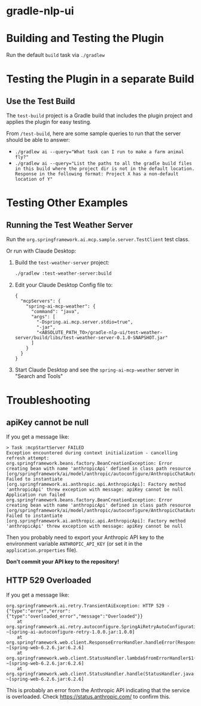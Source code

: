 # gradle-nlp-ui

# Building and Testing the Plugin

Run the default `build` task via `./gradlew`

# Testing the Plugin in a separate Build

## Use the Test Build
The `test-build` project is a Gradle build that includes the plugin project and applies the plugin for easy testing.

From `/test-build`, here are some sample queries to run that the server should be able to answer:
- `./gradlew ai --query="What task can I run to make a farm animal fly?"`
- `./gradlew ai --query="List the paths to all the gradle build files in this build where the project dir is not in the default location.  Response in the following format: Project X has a non-default location of Y"`


# Testing Other Examples

## Running the Test Weather Server
Run the `org.springframework.ai.mcp.sample.server.TestClient` test class.

Or run with Claude Desktop:

1. Build the `test-weather-server` project:
   ```bash
   ./gradlew :test-weather-server:build
   ```
2. Edit your Claude Desktop Config file to:
   ```
   {
     "mcpServers": {
       "spring-ai-mcp-weather": {
         "command": "java",
         "args": [
           "-Dspring.ai.mcp.server.stdio=true",
           "-jar",
           "<ABSOLUTE_PATH_TO>/gradle-nlp-ui/test-weather-server/build/libs/test-weather-server-0.1.0-SNAPSHOT.jar"
         ]
       }
     }
   }
   ```
3. Start Claude Desktop and see the `spring-ai-mcp-weather` server in "Search and Tools"

# Troubleshooting

## apiKey cannot be null

If you get a message like:
```
> Task :mcpStartServer FAILED
Exception encountered during context initialization - cancelling refresh attempt: org.springframework.beans.factory.BeanCreationException: Error creating bean with name 'anthropicApi' defined in class path resource [org/springframework/ai/model/anthropic/autoconfigure/AnthropicChatAutoConfiguration.class]: Failed to instantiate [org.springframework.ai.anthropic.api.AnthropicApi]: Factory method 'anthropicApi' threw exception with message: apiKey cannot be null
Application run failed
org.springframework.beans.factory.BeanCreationException: Error creating bean with name 'anthropicApi' defined in class path resource [org/springframework/ai/model/anthropic/autoconfigure/AnthropicChatAutoConfiguration.class]: Failed to instantiate [org.springframework.ai.anthropic.api.AnthropicApi]: Factory method 'anthropicApi' threw exception with message: apiKey cannot be null
```

Then you probably need to export your Anthropic API key to the environment variable `ANTHROPIC_API_KEY` (or set it in the `application.properties` file).

**Don't commit your API key to the repository!**

## HTTP 529 Overloaded

If you get a message like:
```
org.springframework.ai.retry.TransientAiException: HTTP 529 - {"type":"error","error":{"type":"overloaded_error","message":"Overloaded"}}
	at org.springframework.ai.retry.autoconfigure.SpringAiRetryAutoConfiguration$2.handleError(SpringAiRetryAutoConfiguration.java:119) ~[spring-ai-autoconfigure-retry-1.0.0.jar:1.0.0]
	at org.springframework.web.client.ResponseErrorHandler.handleError(ResponseErrorHandler.java:58) ~[spring-web-6.2.6.jar:6.2.6]
	at org.springframework.web.client.StatusHandler.lambda$fromErrorHandler$1(StatusHandler.java:71) ~[spring-web-6.2.6.jar:6.2.6]
	at org.springframework.web.client.StatusHandler.handle(StatusHandler.java:146) ~[spring-web-6.2.6.jar:6.2.6]
```

This is probably an error from the Anthropic API indicating that the service is overloaded.
Check https://status.anthropic.com/ to confirm this.
